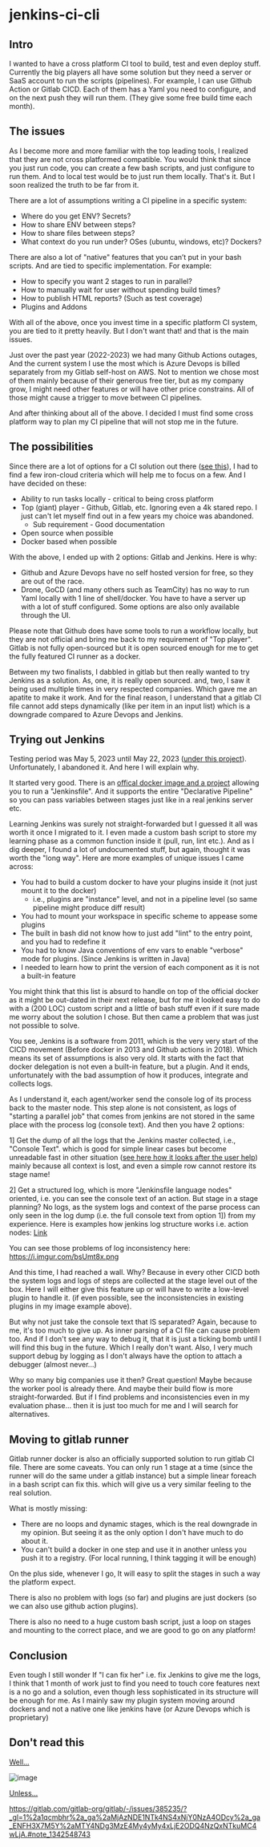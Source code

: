 # jenkins-ci-cli

## Intro

I wanted to have a cross platform CI tool to build, test and even deploy stuff. Currently the big players all have some solution but they need a server or SaaS account to run the scripts (pipelines). For example, I can use Github Action or Gitlab CICD. Each of them has a Yaml you need to configure, and on the next push they will run them. (They give some free build time each month).

## The issues

As I become more and more familiar with the top leading tools, I realized that they are not cross platformed compatible. You would think that since you just run code, you can create a few bash scripts, and just configure to run them. And to local test would be to just run them locally. That's it. But I soon realized the truth to be far from it.

There are a lot of assumptions writing a CI pipeline in a specific system:
*	Where do you get ENV? Secrets?
*	How to share ENV between steps?
*	How to share files between steps?
*	What context do you run under? OSes (ubuntu, windows, etc)? Dockers?

There are also a lot of "native" features that you can’t put in your bash scripts. And are tied to specific implementation. For example:
*	How to specify you want 2 stages to run in parallel?
*	How to manually wait for user without spending build times?
*	How to publish HTML reports? (Such as test coverage)
*	Plugins and Addons


With all of the above, once you invest time in a specific platform CI system, you are tied to it pretty heavily. But I don't want that! and that is the main issues.

Just over the past year (2022-2023) we had many Github Actions outages, And the current system I use the most which is Azure Devops is billed separately from my Gitlab self-host on AWS. Not to mention we chose most of them mainly because of their generous free tier, but as my company grow, I might need other features or will have other price constrains. All of those might cause a trigger to move between CI pipelines.

And after thinking about all of the above. I decided I must find some cross platform way to plan my CI pipeline that will not stop me in the future.


## The possibilities

Since there are a lot of options for a CI solution out there ([see this](https://github.com/ligurio/awesome-ci)), I had to find a few iron-cloud criteria which will help me to focus on a few. And I have decided on these:

*	Ability to run tasks locally - critical to being cross platform
*	Top (giant) player - Github, Gitlab, etc. Ignoring even a 4k stared repo. I just can't let myself find out in a few years my choice was abandoned.
    *	Sub requirement - Good documentation
*	Open source when possible
*	Docker based when possible

With the above, I ended up with 2 options: Gitlab and Jenkins. Here is why:

*	Github and Azure Devops have no self hosted version for free, so they are out of the race.
*	Drone, GoCD (and many others such as TeamCity) has no way to run Yaml locally with 1 line of shell/docker. You have to have a server up with a lot of stuff configured. Some options are also only available through the UI.

Please note that Github does have some tools to run a workflow locally, but they are not official and bring me back to my requirement of "Top player". Gitlab is not fully open-sourced but it is open sourced enough for me to get the fully featured CI runner as a docker.

Between my two finalists, I dabbled in gitlab but then really wanted to try Jenkins as a solution. As, one, it is really open sourced. and, two, I saw it being used multiple times in very respected companies. Which gave me an apatite to make it work. And for the final reason, I understand that a gitlab CI file cannot add steps dynamically (like per item in an input list) which is a downgrade compared to Azure Devops and Jenkins.


## Trying out Jenkins

Testing period was May 5, 2023 until May 22, 2023 ([under this project](https://github.com/yonixw/LivestreamDockerRecorder)). Unfortunately, I abandoned it. And here I will explain why.

It started very good. There is an [offical docker image and a project](https://github.com/jenkinsci/jenkinsfile-runner) allowing you to run a "Jenkinsfile". And it supports the entire "Declarative Pipeline" so you can pass variables between stages just like in a real jenkins server etc.

Learning Jenkins was surely not straight-forwarded but I guessed it all was worth it once I migrated to it. I even made a custom bash script to store my learning phase as a common function inside it (pull, run, lint etc.). And as I dig deeper, I found a lot of undocumented stuff, but again, thought it was worth the "long way". Here are more examples of unique issues I came across:


*	You had to build a custom docker to have your plugins inside it (not just mount it to the docker)
    * i.e., plugins are "instance" level, and not in a pipeline level (so same pipeline might produce diff result)
*	You had to mount your workspace in specific scheme to appease some plugins
*	The built in bash did not know how to just add "lint" to the entry point, and you had to redefine it
*	You had to know Java conventions of env vars to enable "verbose" mode for plugins. (Since Jenkins is written in Java)
*	I needed to learn how to print the version of each component as it is not a built-in feature


You might think that this list is absurd to handle on top of the official docker as it might be out-dated in their next release, but for me it looked easy to do with a (200 LOC) custom script and a little of bash stuff even if it sure made me worry about the solution I chose. But then came a problem that was just not possible to solve.

You see, Jenkins is a software from 2011, which is the very very start of the CICD movement (Before docker in 2013 and Github actions in 2018). Which means its set of assumptions is also very old. It starts with the fact that docker delegation is not even a built-in feature, but a plugin. And it ends, unfortunately with the bad assumption of how it produces, integrate and collects logs.

As I understand it, each agent/worker send the console log of its process back to the master node. This step alone is not consistent, as logs of "starting a parallel job" that comes from jenkins are not stored in the same place with the process log (console text). And then you have 2 options:

1] Get the dump of all the logs that the Jenkins master collected, i.e., "Console Text". which is good for simple linear cases but become unreadable fast in other situation ([see here how it looks after the user help](https://stackoverflow.com/a/58050883/1997873)) mainly because all context is lost, and even a simple row cannot restore its stage name!

2] Get a structured log, which is more "Jenkinsfile language nodes" oriented, i.e. you can see the console text of an action. But stage in a stage planning? No logs, as the system logs and context of the parse process can only seen in the log dump (i.e. the full console text from option 1]) from my experience. Here is examples how jenkins log structure works i.e. action nodes: [Link](https://i.imgur.com/5A1W998.jpg)

You can see those problems of log inconsistency here: https://i.imgur.com/bsUmt8x.png

And this time, I had reached a wall. Why? Because in every other CICD both the system logs and logs of steps are collected at the stage level out of the box. Here I will either give this feature up or will have to write a low-level plugin to handle it. (if even possible, see the inconsistencies in existing plugins in my image example above).

But why not just take the console text that IS separated? Again, because to me, it's too much to give up. As inner parsing of a CI file can cause problem too. And if I don't see any way to debug it, that it is just a ticking bomb until I will find this bug in the future. Which I really don't want. Also, I very much support debug by logging as I don't always have the option to attach a debugger (almost never...)

Why so many big companies use it then? Great question! Maybe because the worker pool is already there. And maybe their build flow is more straight-forwarded. But if I find problems and inconsistencies even in my evaluation phase... then it is just too much for me and I will search for alternatives.

## Moving to gitlab runner

Gitlab runner docker is also an officially supported solution to run gitlab CI file. There are some caveats. You can only run 1 stage at a time (since the runner will do the same under a gitlab instance) but a simple linear foreach in a bash script can fix this. which will give us a very similar feeling to the real solution.

What is mostly missing:

*	There are no loops and dynamic stages, which is the real downgrade in my opinion. But seeing it as the only option I don't have much to do about it.
*	You can't build a docker in one step and use it in another unless you push it to a registry. (For local running, I think tagging it will be enough)

On the plus side, whenever I go, It will easy to split the stages in such a way the platform expect.

There is also no problem with logs (so far) and plugins are just dockers (so we can also use github action plugins).

There is also no need to a huge custom bash script, just a loop on stages and mounting to the correct place, and we are good to go on any platform!

## Conclusion

Even tough I still wonder If "I can fix her" i.e. fix Jenkins to give me the logs, I think that 1 month of work just to find you need to touch core features next is a no go and a solution, even though less sophisticated in its structure will be enough for me. As I mainly saw my plugin system moving around dockers and not a native one like jenkins have (or Azure Devops which is proprietary)

## Don't read this

[Well...](https://www.youtube.com/watch?v=CdqMZ_s7Y6k)

![image](https://github.com/yonixw/jenkins-ci-cli/assets/5826209/fd6ae2db-950e-4c32-a99b-8e00964b943f)

[Unless...](https://youtu.be/W0gs_TuqoIU?t=32)

https://gitlab.com/gitlab-org/gitlab/-/issues/385235/?_gl=1%2a1qcmbhr%2a_ga%2aMjAzNDE1NTk4NS4xNjY0NzA4ODcy%2a_ga_ENFH3X7M5Y%2aMTY4NDg3MzE4My4yMy4xLjE2ODQ4NzQxNTkuMC4wLjA.#note_1342548743

